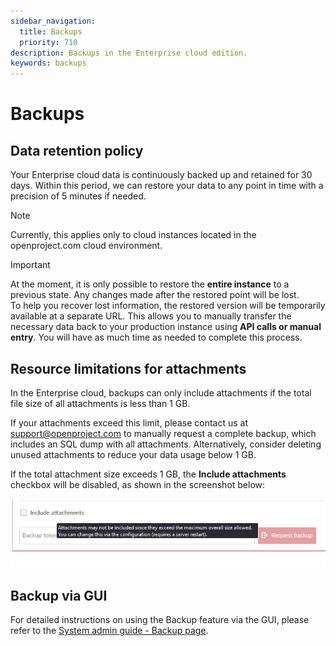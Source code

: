 ```yaml
---
sidebar_navigation:
  title: Backups
  priority: 710
description: Backups in the Enterprise cloud edition.
keywords: backups
---
```


# Backups

## Data retention policy

Your Enterprise cloud data is continuously backed up and retained for 30 days. Within this period, we can restore your data to any point in time with a precision of 5 minutes if needed.

> [!NOTE]
> Currently, this applies only to cloud instances located in the openproject.com cloud environment.

> [!IMPORTANT]
> At the moment, it is only possible to restore the **entire instance** to a previous state. Any changes made after the restored point will be lost.  
> To help you recover lost information, the restored version will be temporarily available at a separate URL. This allows you to manually transfer the necessary data back to your production instance using **API calls or manual entry**. You will have as much time as needed to complete this process.

## Resource limitations for attachments

In the Enterprise cloud, backups can only include attachments if the total file size of all attachments is less than 1 GB.

If your attachments exceed this limit, please contact us at [support@openproject.com](mailto:support@openproject.com) to manually request a complete backup, which includes an SQL dump with all attachments. Alternatively, consider deleting unused attachments to reduce your data usage below 1 GB.

If the total attachment size exceeds 1 GB, the **Include attachments** checkbox will be disabled, as shown in the screenshot below:

![backup-enterprise-cloud](backup-enterprise-cloud.png)

## Backup via GUI

For detailed instructions on using the Backup feature via the GUI, please refer to the  [System admin guide - Backup page](../../../system-admin-guide/backup/).
